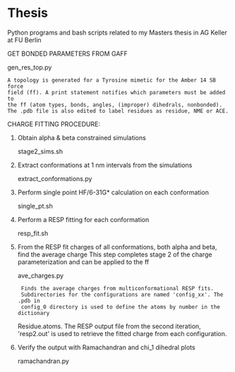 # Thesis
Python programs and bash scripts related to my Masters thesis in AG Keller at FU Berlin

GET BONDED PARAMETERS FROM GAFF

gen_res_top.py

    A topology is generated for a Tyrosine mimetic for the Amber 14 SB force
    field (ff). A print statement notifies which parameters must be added to 
    the ff (atom types, bonds, angles, (improper) dihedrals, nonbonded).     
    The .pdb file is also edited to label residues as residue, NME or ACE.

CHARGE FITTING PROCEDURE:
1) Obtain alpha & beta constrained simulations

   stage2_sims.sh
		
2) Extract conformations at 1 nm intervals from the simulations

   extract_conformations.py

3) Perform single point HF/6-31G* calculation on each conformation

   single_pt.sh

4) Perform a RESP fitting for each conformation

   resp_fit.sh

5) From the RESP fit charges of all conformations, both alpha and beta, find the average charge
   This step completes stage 2 of the charge parameterization and can be applied to the ff
   
   ave_charges.py
   
    	Finds the average charges from multiconformational RESP fits.
    	Subdirectories for the configurations are named 'config_xx'. The .pdb in 
    	config_0 directory is used to define the atoms by number in the dictionary
   	Residue.atoms. The RESP output file from the second iteration, 'resp2.out' is
    	used to retrieve the fitted charge from each configuration.

6) Verify the output with Ramachandran and chi_1 dihedral plots

   ramachandran.py  

